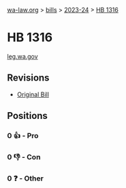 [wa-law.org](/) > [bills](/bills/) > [2023-24](/bills/2023-24) > [HB 1316](/bills/2023-24/hb/1316/)

# HB 1316
[leg.wa.gov](https://app.leg.wa.gov/billsummary?BillNumber=1316&Year=2023&Initiative=false)

## Revisions
* [Original Bill](1/)

## Positions
### 0 👍 - Pro

### 0 👎 - Con

### 0 ❓ - Other
